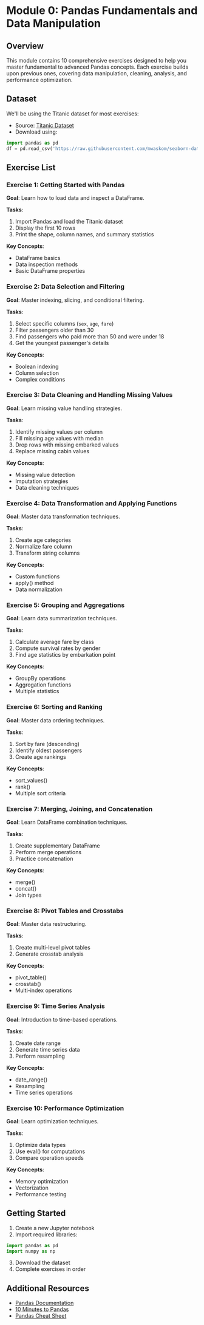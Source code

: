 # Module 0: Pandas Fundamentals and Data Manipulation

## Overview
This module contains 10 comprehensive exercises designed to help you master fundamental to advanced Pandas concepts. Each exercise builds upon previous ones, covering data manipulation, cleaning, analysis, and performance optimization.

## Dataset
We'll be using the Titanic dataset for most exercises:
- Source: [Titanic Dataset](https://raw.githubusercontent.com/mwaskom/seaborn-data/master/titanic.csv)
- Download using:
```python
import pandas as pd
df = pd.read_csv('https://raw.githubusercontent.com/mwaskom/seaborn-data/master/titanic.csv')
```

## Exercise List

### Exercise 1: Getting Started with Pandas
**Goal**: Learn how to load data and inspect a DataFrame.

**Tasks**:
1. Import Pandas and load the Titanic dataset
2. Display the first 10 rows
3. Print the shape, column names, and summary statistics

**Key Concepts**:
- DataFrame basics
- Data inspection methods
- Basic DataFrame properties

### Exercise 2: Data Selection and Filtering
**Goal**: Master indexing, slicing, and conditional filtering.

**Tasks**:
1. Select specific columns (`sex`, `age`, `fare`)
2. Filter passengers older than 30
3. Find passengers who paid more than 50 and were under 18
4. Get the youngest passenger's details

**Key Concepts**:
- Boolean indexing
- Column selection
- Complex conditions

### Exercise 3: Data Cleaning and Handling Missing Values
**Goal**: Learn missing value handling strategies.

**Tasks**:
1. Identify missing values per column
2. Fill missing age values with median
3. Drop rows with missing embarked values
4. Replace missing cabin values

**Key Concepts**:
- Missing value detection
- Imputation strategies
- Data cleaning techniques

### Exercise 4: Data Transformation and Applying Functions
**Goal**: Master data transformation techniques.

**Tasks**:
1. Create age categories
2. Normalize fare column
3. Transform string columns

**Key Concepts**:
- Custom functions
- apply() method
- Data normalization

### Exercise 5: Grouping and Aggregations
**Goal**: Learn data summarization techniques.

**Tasks**:
1. Calculate average fare by class
2. Compute survival rates by gender
3. Find age statistics by embarkation point

**Key Concepts**:
- GroupBy operations
- Aggregation functions
- Multiple statistics

### Exercise 6: Sorting and Ranking
**Goal**: Master data ordering techniques.

**Tasks**:
1. Sort by fare (descending)
2. Identify oldest passengers
3. Create age rankings

**Key Concepts**:
- sort_values()
- rank()
- Multiple sort criteria

### Exercise 7: Merging, Joining, and Concatenation
**Goal**: Learn DataFrame combination techniques.

**Tasks**:
1. Create supplementary DataFrame
2. Perform merge operations
3. Practice concatenation

**Key Concepts**:
- merge()
- concat()
- Join types

### Exercise 8: Pivot Tables and Crosstabs
**Goal**: Master data restructuring.

**Tasks**:
1. Create multi-level pivot tables
2. Generate crosstab analysis

**Key Concepts**:
- pivot_table()
- crosstab()
- Multi-index operations

### Exercise 9: Time Series Analysis
**Goal**: Introduction to time-based operations.

**Tasks**:
1. Create date range
2. Generate time series data
3. Perform resampling

**Key Concepts**:
- date_range()
- Resampling
- Time series operations

### Exercise 10: Performance Optimization
**Goal**: Learn optimization techniques.

**Tasks**:
1. Optimize data types
2. Use eval() for computations
3. Compare operation speeds

**Key Concepts**:
- Memory optimization
- Vectorization
- Performance testing

## Getting Started
1. Create a new Jupyter notebook
2. Import required libraries:
```python
import pandas as pd
import numpy as np
```
3. Download the dataset
4. Complete exercises in order

## Additional Resources
- [Pandas Documentation](https://pandas.pydata.org/docs/)
- [10 Minutes to Pandas](https://pandas.pydata.org/docs/user_guide/10min.html)
- [Pandas Cheat Sheet](https://pandas.pydata.org/Pandas_Cheat_Sheet.pdf)